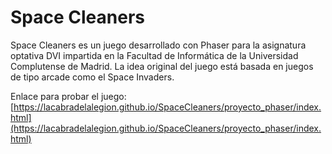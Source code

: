 # Space Cleaners

Space Cleaners es un juego desarrollado con Phaser para la asignatura optativa DVI impartida en la Facultad de Informática de la Universidad Complutense de Madrid. La idea original del juego está basada en juegos de tipo arcade como el Space Invaders.

Enlace para probar el juego: [https://lacabradelalegion.github.io/SpaceCleaners/proyecto_phaser/index.html](https://lacabradelalegion.github.io/SpaceCleaners/proyecto_phaser/index.html)
